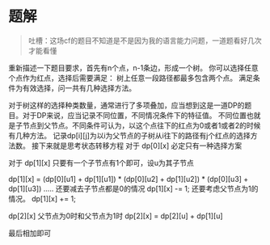 # 题解
> 吐槽：这场cf的题目不知道是不是因为我的语言能力问题，一道题看好几次才能看懂

重新描述一下题目要求，首先有n个点，n-1条边，形成一个树。
你可以选择任意个点作为红点，选择后需要满足：
树上任意一段路径都最多包含两个点。
满足条件为有效选择，问一共有几种选择方法。


对于树这样的选择种类数量，通常进行了多项叠加，应当想到这是一道DP的题目。对于DP来说，应当记录不同位置，不同情况条件下的特征值。
不同位置也就是子节点到父节点。不同条件可认为，以这个点往下的红点为0或者1或者2的时候有几种方法。
记录dp[i][j]为以i为父节点的子树从i往下的路径有j个红点的选择方法数。
接下来就是思考状态转移方程
对于
dp[0][x] 必定只有一种选择方案

对于
dp[1][x] 只要有一个子节点有1个即可，设u为其子节点

dp[1][x] = (dp[0][u1] + dp[1][u1]) * (dp[0][u2] + dp[1][u2]) * (dp[0][u3] + dp[1][u3]) .....
还要减去子节点都是0的情况
dp[1][x] -= 1;
还要考虑父节点为1的情况。
dp[1][x] += 1;

dp[2][x] 父节点为0时和父节点为1时
dp[2][x] = dp[2][u] + dp[1][u]

最后相加即可

